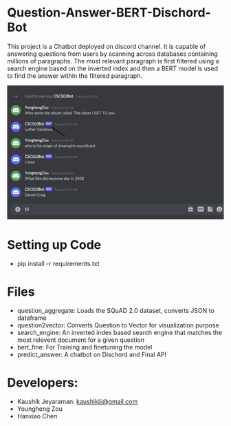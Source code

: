 # Question-Answer-BERT-Dischord-Bot
This project is a Chatbot deployed on discord channel. It is capable of answering questions from users by scanning across databases containing millions of paragraphs. The most relevant paragraph is first filtered using a search engine based on the inverted index and then a BERT model is used to find the answer within the filtered paragraph.

![alt text](https://github.com/kaushikj/Question-Answer-BERT-Dischord-Bot/blob/main/screenshots/discord_picture.png)

# Setting up Code
- pip install -r requirements.txt

# Files
- question_aggregate: Loads the SQuAD 2.0 dataset, converts JSON to dataframe
- question2vector: Converts Question to Vector for visualization purpose
- search_engine: An inverted index based search engine that matches the most relevent document for a given question
- bert_fine: For Training and finetuning the model
- predict_answer: A chatbot on Dischord and Final API

# Developers:
- Kaushik Jeyaraman: kaushikjjj@gmail.com
- Youngheng Zou
- Hanxiao Chen
